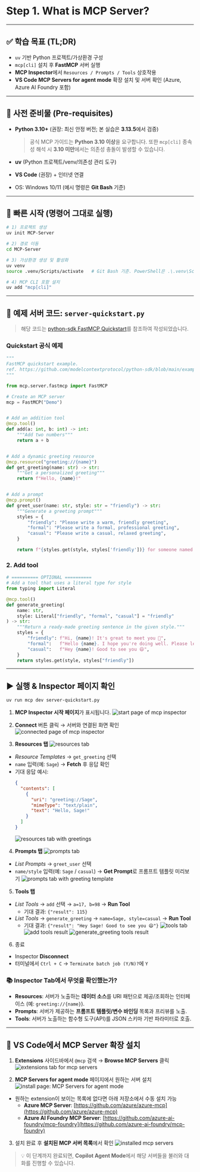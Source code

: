 # Step 1. What is MCP Server?

---

## ✅ 학습 목표 (TL;DR)

* `uv` 기반 Python 프로젝트/가상환경 구성
* `mcp[cli]` 설치 후 **FastMCP** 서버 실행
* **MCP Inspector**에서 `Resources / Prompts / Tools` 상호작용
* **VS Code MCP Servers for agent mode** 확장 설치 및 서버 확인 (Azure, Azure AI Foundry 포함)

---

## 🧰 사전 준비물 (Pre-requisites)

* **Python 3.10+** (권장: 최신 안정 버전; 본 실습은 **3.13.5**에서 검증)

  > 공식 MCP 가이드는 **Python 3.10 이상**을 요구합니다. 또한 `mcp[cli]` 종속성 해석 시 **3.10 미만**에서는 의존성 충돌이 발생할 수 있습니다.
* **uv** (Python 프로젝트/venv/의존성 관리 도구)
* **VS Code** (권장) + 인터넷 연결
* OS: Windows 10/11 (예시 명령은 **Git Bash** 기준)

---

## 🚀 빠른 시작 (명령어 그대로 실행)

```bash
# 1) 프로젝트 생성
uv init MCP-Server

# 2) 경로 이동
cd MCP-Server

# 3) 가상환경 생성 및 활성화
uv venv
source .venv/Scripts/activate   # Git Bash 기준. PowerShell은 .\.venv\Scripts\Activate.ps1

# 4) MCP CLI 포함 설치
uv add "mcp[cli]"
```

---

## 🧩 예제 서버 코드: `server-quickstart.py`

> 해당 코드는 [python-sdk FastMCP Quickstart](https://github.com/modelcontextprotocol/python-sdk/blob/main/examples/snippets/servers/fastmcp_quickstart.py)를 참조하여 작성되었습니다.

### Quickstart 공식 예제
```python
"""
FastMCP quickstart example.
ref. https://github.com/modelcontextprotocol/python-sdk/blob/main/examples/snippets/servers/fastmcp_quickstart.py
"""

from mcp.server.fastmcp import FastMCP

# Create an MCP server
mcp = FastMCP("Demo")


# Add an addition tool
@mcp.tool()
def add(a: int, b: int) -> int:
    """Add two numbers"""
    return a + b


# Add a dynamic greeting resource
@mcp.resource("greeting://{name}")
def get_greeting(name: str) -> str:
    """Get a personalized greeting"""
    return f"Hello, {name}!"


# Add a prompt
@mcp.prompt()
def greet_user(name: str, style: str = "friendly") -> str:
    """Generate a greeting prompt"""
    styles = {
        "friendly": "Please write a warm, friendly greeting",
        "formal": "Please write a formal, professional greeting",
        "casual": "Please write a casual, relaxed greeting",
    }

    return f"{styles.get(style, styles['friendly'])} for someone named {name}."
```

### 2. Add tool

```python
# ========== OPTIONAL ==========
# Add a tool that uses a literal type for style
from typing import Literal

@mcp.tool()
def generate_greeting(
    name: str,
    style: Literal["friendly", "formal", "casual"] = "friendly"
) -> str:
    """Return a ready-made greeting sentence in the given style."""
    styles = {
        "friendly": f"Hi, {name}! It's great to meet you 🙂",
        "formal":   f"Hello {name}. I hope you're doing well. Please let me know if you need any assistance.",
        "casual":   f"Hey {name}! Good to see you 😄",
    }
    return styles.get(style, styles["friendly"])
```

---

## ▶️ 실행 & Inspector 페이지 확인

```bash
uv run mcp dev server-quickstart.py
```
1. **MCP Inspector 시작 페이지**가 표시됩니다.
![start page of mcp inspector](../img/inspector-start-page.png)

2. **Connect** 버튼 클릭 → 서버와 연결된 화면 확인
![connected page of mcp inspector](../img/inspector-connect-page.png)

3. **Resources 탭**
![resources tab](../img/inspector-resources-tab.png)
  * *Resource Templates* → `get_greeting` 선택
  * `name` 입력(예: `Sage`) → **Fetch** 후 응답 확인
  * 기대 응답 예시:
    ```json
    {
      "contents": [
        {
          "uri": "greeting://Sage",
          "mimeType": "text/plain",
          "text": "Hello, Sage!"
        }
      ]
    }
    ```
    ![resources tab with greetings](../img/inspector-resources-greeting.png)

4. **Prompts 탭**
![prompts tab](../img/inspector-prompts-tab.png)
  * *List Prompts* → `greet_user` 선택
  * `name/style` 입력(예: `Sage` / `casual`) → **Get Prompt**로 프롬프트 템플릿 미리보기
  ![prompts tab with greeting template](../img/inspector-prompts-greeting.png)

5. **Tools 탭**

  * *List Tools* → `add` 선택 → `a=17, b=98` → **Run Tool**
    * 기대 결과: `{"result": 115}`
  * *List Tools* → `generate_greeting` → `name=Sage, style=casual` → **Run Tool**
    * 기대 결과: `{"result": "Hey Sage! Good to see you 😄"}`
  ![tools tab](../img/inspector-tools-tab.png)
  ![add tools result](../img/inspector-tools-add.png)
  ![generate\_greeting tools result](../img/inspector-tools-generate-greeting.png)

6. 종료
  * Inspector **Disconnect**
  * 터미널에서 `Ctrl + C` → `Terminate batch job (Y/N)?`에 `Y`

### 📚 Inspector Tab에서 무엇을 확인했는가?

* **Resources**: 서버가 노출하는 **데이터 소스**를 URI 패턴으로 제공/조회하는 인터페이스 (예: `greeting://{name}`).
* **Prompts**: 서버가 제공하는 **프롬프트 템플릿/변수 바인딩** 목록과 프리뷰를 노출.
* **Tools**: 서버가 노출하는 함수형 도구(API)를 JSON 스키마 기반 파라미터로 호출.

---

## 🧩 VS Code에서 MCP Server 확장 설치

1. **Extensions** 사이드바에서 `@mcp` 검색 → **Browse MCP Servers** 클릭
![extensions tab for mcp servers](../img/server-extension-check.png)

2. **MCP Servers for agent mode** 페이지에서 원하는 서버 설치
![install page: MCP Servers for agent mode](../img/server-extension-page.png)
* 원하는 extension이 보이는 목록에 없다면 아래 저장소에서 수동 설치 가능
  * **Azure MCP Server**: [https://github.com/azure/azure-mcp](https://github.com/azure/azure-mcp)
  * **Azure AI Foundry MCP Server**: [https://github.com/azure-ai-foundry/mcp-foundry](https://github.com/azure-ai-foundry/mcp-foundry)

3. 설치 완료 후 **설치된 MCP 서버 목록**에서 확인
  ![installed mcp servers](../img/server-extension-installed.png)

> 💡 이 단계까지 완료되면, **Copilot Agent Mode**에서 해당 서버들을 불러와 대화를 진행할 수 있습니다.